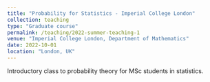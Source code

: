```yaml
---
title: "Probability for Statistics - Imperial College London"
collection: teaching
type: "Graduate course"
permalink: /teaching/2022-summer-teaching-1
venue: "Imperial College London, Department of Mathematics"
date: 2022-10-01
location: "London, UK"
---
```


Introductory class to probability theory for MSc students in statistics. 